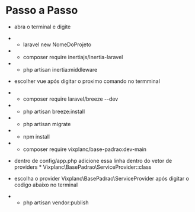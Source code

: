 # Passo a Passo

* abra o terminal e digite
* * laravel new NomeDoProjeto
* * composer require inertiajs/inertia-laravel
* * php artisan inertia:middleware
* escolher vue após digitar o proximo comando no termminal
* * composer require laravel/breeze --dev

* * php artisan breeze:install
* * php artisan migrate
* * npm install

* * composer require vixplanc/base-padrao:dev-main

* dentro de config/app.php adicione essa linha dentro do vetor de providers *
Vixplanc\BasePadrao\ServiceProvider::class

* escolha o provider Vixplanc\BasePadrao\ServiceProvider após digitar o codigo abaixo no terminal
* * php artisan vendor:publish
